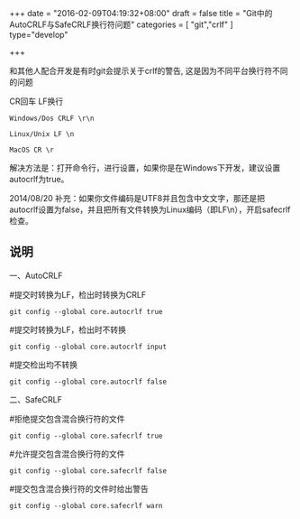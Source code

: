 +++
date = "2016-02-09T04:19:32+08:00"
draft = false
title = "Git中的AutoCRLF与SafeCRLF换行符问题"
categories = [ "git","crlf" ]
type="develop"

+++

和其他人配合开发是有时git会提示关于crlf的警告, 这是因为不同平台换行符不同的问题

CR回车 LF换行

    Windows/Dos CRLF \r\n

    Linux/Unix LF \n

    MacOS CR \r


解决方法是：打开命令行，进行设置，如果你是在Windows下开发，建议设置autocrlf为true。

2014/08/20 补充：如果你文件编码是UTF8并且包含中文文字，那还是把autocrlf设置为false，并且把所有文件转换为Linux编码（即LF\n），开启safecrlf检查。

## 说明

一、AutoCRLF

#提交时转换为LF，检出时转换为CRLF

    git config --global core.autocrlf true

#提交时转换为LF，检出时不转换

    git config --global core.autocrlf input

#提交检出均不转换

    git config --global core.autocrlf false





二、SafeCRLF

#拒绝提交包含混合换行符的文件

    git config --global core.safecrlf true

#允许提交包含混合换行符的文件

    git config --global core.safecrlf false

#提交包含混合换行符的文件时给出警告

    git config --global core.safecrlf warn




